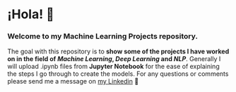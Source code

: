 # ¡Hola! 👋

### Welcome to my **Machine Learning Projects repository**.

The goal with this repository is to **show some of the projects I have worked on in the field of *Machine Learning*, *Deep Learning* and *NLP***. Generally I will upload .ipynb files from **Jupyter Notebook** for the ease of explaining the steps I go through to create the models. For any questions or comments please send me a message on [my Linkedin](https://www.linkedin.com/in/borja-bajo/) 💬
